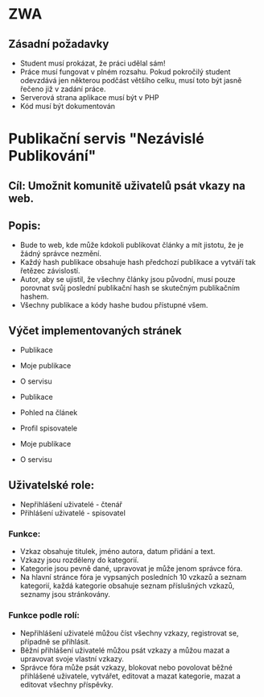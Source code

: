 # ZWA
## Zásadní požadavky
- Student musí prokázat, že práci udělal sám!
- Práce musí fungovat v plném rozsahu. Pokud pokročilý student odevzdává jen některou podčást většího celku, musí toto být jasně řečeno již v zadání práce.
- Serverová strana aplikace musí být v PHP
- Kód musí být dokumentován

# Publikační servis "Nezávislé Publikování"

## Cíl: Umožnit komunitě uživatelů psát vkazy na web.

## Popis:
- Bude to web, kde může kdokoli publikovat články a mít jistotu, že je žádný správce nezmění.
- Každý hash publikace obsahuje hash předchozí publikace a vytváří tak řetězec závislostí.
- Autor, aby se ujistil, že všechny články jsou původní, musí pouze porovnat svůj poslední publikační hash se skutečným publikačním hashem.
- Všechny publikace a kódy hashe budou přístupné všem. 
## Výčet implementovaných stránek
- Publikace
- Moje publikace
- O servisu

- Publikace
- Pohled na článek
- Profil spisovatele
- Moje publikace
- O servisu




## Uživatelské role:
- Nepřihlášení uživatelé - čtenář
- Přihlášení uživatelé - spisovatel

### Funkce:
- Vzkaz obsahuje titulek, jméno autora, datum přidání a text.
- Vzkazy jsou rozděleny do kategorií.
- Kategorie jsou pevně dané, upravovat je může jenom správce fóra.
- Na hlavní stránce fóra je vypsaných posledních 10 vzkazů a seznam kategorií, každá kategorie obsahuje seznam příslušných vzkazů, seznamy jsou stránkovány.

### Funkce podle rolí:
- Nepřihlášení uživatelé můžou číst všechny vzkazy, registrovat se, případně se přihlásit.
- Běžní přihlášení uživatelé můžou psát vzkazy a můžou mazat a upravovat svoje vlastní vzkazy.
- Správce fóra může psát vzkazy, blokovat nebo povolovat běžné přihlášené uživatele, vytvářet, editovat a mazat kategorie, mazat a editovat všechny příspěvky.